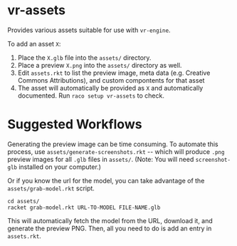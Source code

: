 vr-assets
=========

Provides various assets suitable for use with `vr-engine`.

To add an asset `X`:

1) Place the `X.glb` file into the `assets/` directory.
2) Place a preview `X.png` into the `assets/` directory as well.
2) Edit `assets.rkt` to list the preview image, meta data (e.g. Creative Commons Attributions), and custom compontents for that asset
3) The asset will automatically be provided as `X` and automatically documented.  Run `raco setup vr-assets` to check.

# Suggested Workflows

Generating the preview image can be time consuming.  To automate this process, use `assets/generate-screenshots.rkt` -- which will produce `.png` preview images for all `.glb` files in `assets/`.  (Note: You will need `screenshot-glb` installed on your computer.)

Or if you know the url for the model, you can take advantage of the `assets/grab-model.rkt` script. 

```
cd assets/
racket grab-model.rkt URL-TO-MODEL FILE-NAME.glb
```

This will automatically fetch the model from the URL, download it, and generate the preview PNG.  Then, all you need to do is add an entry in `assets.rkt`.
